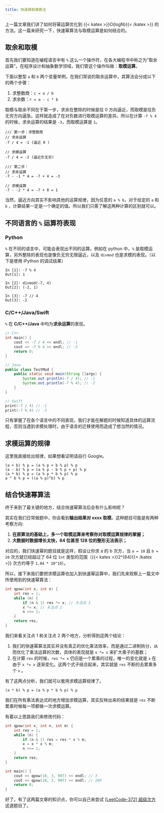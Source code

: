 ```yaml
---
title: 快速幂取模算法
---
```


上一篇文章我们讲了如何将幂运算优化到 {{< katex >}}O(logN){{< /katex >}} 的方法。这一篇来研究一下，快速幂算法与取模运算是如何结合的。

## 取余和取模

首先我们要知道在编程语言中有 `%` 这么一个操作符，在各大编程书中称之为“取余运算”。在程序设计和抽象数学领域，我们管这个操作叫做：**取模运算**。

下面以整型 `a` 和 `b` 两个变量举例，在我们常说的取余运算中，其算法会分成以下的两个步骤：

1. 求整数商：`c = a / b`
2. 求余数：`r = a - c * b`

取模与取余不同在于第一步，求余在整除的时候是往 0 方向逼近，而取模是往负无穷方向逼急。这样就造成了在对负数进行取模运算的差异。所以在计算 `-7 % 4` 的时候，求余运算的结果是 `-3`，而取模运算是 `1`。

```
/// 第一步：求整数商
// 求余运算
-7 / 4 = -1 (逼近 0 )

// 求模运算
-7 / 4 = -2 (逼近负无穷)

/// 第二步：
// 求余运算
-7 - -1 * 4 = -7 + 4 = -3

// 求模运算
-7 - -2 * 4 = -7 + 8 = 1
```

当然，逼近方向其实不影响其他的运算规律，因为任意的 `a % b`，对于给定的 `a` 和 `b` ，计算结果一定是一个确定的值。所以我们只需了解这两种计算的区别就可以。

## 不同语言的 `%` 运算符表现

### **Python**

`%` 在不同的语言中，可能会表现出不同的运算。例如在 python 中，`%` 是取模运算，另外整除的表现也是像负无穷无限逼近，以及 `divmod` 也是求模的表现。（以下是使用 iPython 的调试结果）

```shell
In [1]: -7 % 4
Out[1]: 1

In [2]: divmod(-7, 4)
Out[2]: (-2, 1)

In [3]: -7 // 4
Out[3]: -2
```

### **C/C++/Java/Swift**

`%` 在 **C/C++/Java** 中均为**求余运算**的表现。

```cpp
// C++
int main() {
    cout << -7 / 4 << endl; // -1
    cout << -7 % 4 << endl; // -3
    return 0;
}
```

```java
// Java
public class TestMod {
    public static void main(String []args) {
        System.out.println(-7 / 4); // -1
        System.out.println(-7 % 4); // -3
    }
}
```

```swift
// Swift
print(-7 / 4) // -1
print(-7 % 4) // -3
```

只有掌握了在各个语言中的不同表现，我们才能在解题的时候知道具体的运算流程，否则当遇到求模处理时，由于语言的迁移使用而造成了想当然的情况。

## 求模运算的规律

这里我直接给出规律，如果想看证明请自行 Google。

```
(a + b) % p = (a % p + b % p) % p 
(a - b) % p = (a % p - b % p + p) % p 
(a * b) % p = (a % p * b % p) % p 
a ^ b % p = ((a % p)^b) % p 
```

## 结合快速幂算法

终于来到了最关键的地方，结合快速幂算法后会有什么影响呢？

其实在我们日常做题中，你会看到**输出结果对 xxxx 取模**。这种题目可能是有两种考察方向:

1. **在原算法的基础上，多一个取模运算来考察你对取模运算规律的掌握；**
2. **大数据时数据增长太快，64 位甚至 128 位的整形无法表示；**

对应的，我们快速幂的题目就是这样，假设让你求 a 的 b 次方，当 `a = 10` 且 `b = 20` 次方就已经超过了 64 位 `Int` 类型的范围（{{< katex >}}2^{64}{{< /katex >}} 次方约等于 `1.84 * 10^19`）。

所以，接下来我们要把求模运算也加入到快速幂运算中，我们先来观察上一篇文中所使用到的快速幂算法：

```cpp
int qpow(int x, int n) {
    int res = 1;
    while (n) {
        if (n & 1) res *= x; // 关注点 1
        x *= x; // 关注点 2
        n >>= 1;
    }
    return res;
}
```

我们来看关注点 1 和关注点 2 两个地方，分析得到这两个结论：

1. 我们的快速幂算法其实并没有真正的优化乘法效率，而是通过二进制拆分，从而优化了乘法运算的次数，具体的表现就是 `x *= x` 来扩大乘子的基数；
2. 在计算 `res` 的时候，`res *= x` 仍旧是一个累乘的过程，唯一的变化就是 `x` 在由于 `x *= x` 逐渐变化。这两个式子结合起来，其实就是 `res` 不断的去累乘多个 `x` 。

有了这两点分析，我们就可以套用求模运算规律了。

    (a * b) % p = (a % p * b % p) % p 

我们在所有乘法表达式的地方增加求模运算，其实反映出来的结果就是 `res` 不断累乘时候每一项都做一次求模运算。

有着以上思路我们来修改代码：

```cpp
int qpow(int x, int n, int m) {
    int res = 1;
    while (n) {
        if (n & 1) res = res * x % m;
        x = x * x % m;
        n >>= 1;
    }
    return res;
}

int main() {
    cout << qpow(10, 3, 997) << endl; // 3
    cout << qpow(10, 2, 997) << endl; // 100
    return 0;
}
```

好了，有了这两篇文章的知识点，你可以自己来尝试 [[LeetCode-372] 超级次方](https://leetcode-cn.com/classic/problems/super-pow/description/) 这道题目了。
